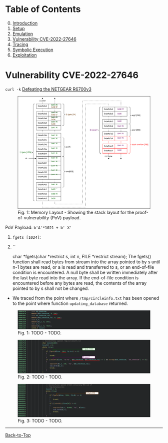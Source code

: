 # Table of Contents
0. [Introduction](../README.md#introduction)
1. [Setup](./1_setup.md)
2. [Emulation](./2_emulation.md)
3. [Vulnerability CVE-2022-27646](./3_vulnerability.md#vulnerability-cve-2022-27646)
4. [Tracing](./4_tracing.md)
5. [Symbolic Execution](./5_symbex.md)
6. [Exploitation](./6_exploitation.md)
<!--TODO--------------------------------------------------------------------------------------------
- [ ] Maybe move to 5_vulnerability.md
- [ ] What is the size of stack buffer `line`?
- [ ] Write text
    - Pre-auth remote code execution vulnerability in NETGEAR R6700v3 routers over the WAN interface
    - The vulnerability resides in binary `/bin/circled`, which occasionally fetches a file named `circleinfo.txt` from remote web servers. When parsed by the binary `circled`, a stack buffer overflow (CVE-2022-27646) can be triggered. Since the download requests from the routers miss certificate validation (CVE-2022-27644), attackers could trick routers to download malicious files (e.g. using DNS or TCP redirection), leading to arbitrary code execution on the routers. Since `circled` runs as root, attackers may gain full privileges on the routers.
    - SHA1 of `/bin/circled`: ac86472cdeccd01165718b1b759073b9e6b665e9
    - In case of a crash, the binary restarts (used to defeat ASRL)
    - Read file `circleinfo.txt` line by line (`fgets` - 1024 bytes), parse two strings per line (`sscanf`)and write them to two stack variables (size 256) without size checking -> stack buffer overflow
--------------------------------------------------------------------------------------------------->
# Vulnerability CVE-2022-27646

`curl -k`
[Defeating the NETGEAR R6700v3](https://www.synacktiv.com/en/publications/pwn2own-austin-2021-defeating-the-netgear-r6700v3.html)


<figure>
  <img src="../images/Memory_Layout-PoV.svg" alt="Memory Layout PoV"/>
  <figcaption>
    Fig. 1: Memory Layout - Showing the stack layout for the proof-of-vulnerability (PoV) payload.
  </figcaption>
</figure>

PoV Payload: `b'A'*1021 + b' X'`

1. `fgets [1024]`: 
2. ``

      char *fgets(char *restrict s, int n, FILE *restrict stream);
       The fgets() function shall read bytes from stream into the array
       pointed to by s until n-1 bytes are read, or a <newline> is read
       and transferred to s, or an end-of-file condition is encountered.
       A null byte shall be written immediately after the last byte read
       into the array.  If the end-of-file condition is encountered
       before any bytes are read, the contents of the array pointed to
       by s shall not be changed.

- We traced from the point where `/tmp/circleinfo.txt` has been opened to the point where function
  `updating_database` returned.

<figure>
  <img src="../images/RE_Vuln_01.svg" alt=""/>
  <figcaption>
    Fig. 1: TODO - TODO.
  </figcaption>
</figure>

<figure>
  <img src="../images/RE_Vuln_02.svg" alt=""/>
  <figcaption>
    Fig. 2: TODO - TODO.
  </figcaption>
</figure>

<figure>
  <img src="../images/RE_Vuln_03.svg" alt=""/>
  <figcaption>
    Fig. 3: TODO - TODO.
  </figcaption>
</figure>

----------------------------------------------------------------------------------------------------
[Back-to-Top](./3_vulnerability.md#table-of-contents)
